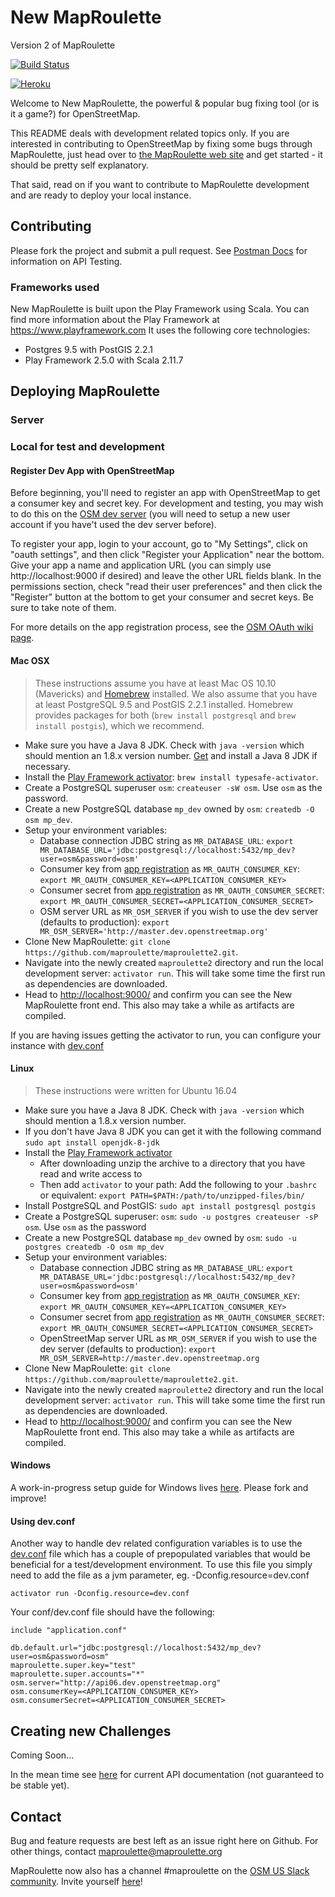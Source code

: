 # New MapRoulette
Version 2 of MapRoulette

[![Build Status](https://travis-ci.org/maproulette/maproulette2.svg?branch=master)](https://travis-ci.org/maproulette/maproulette2)

[![Heroku](http://heroku-badge.herokuapp.com/?app=maproulette2&style=flat&svg=1)](http://maproulette2.herokuapp.com/)

Welcome to New MapRoulette, the powerful & popular bug fixing tool (or is it a game?) for OpenStreetMap.

This README deals with development related topics only. If you are interested in contributing to OpenStreetMap by fixing some bugs through MapRoulette, just head over to [the MapRoulette web site](http://maproulette.org) and get started - it should be pretty self explanatory.

That said, read on if you want to contribute to MapRoulette development and are ready to deploy your local instance.

## Contributing

Please fork the project and submit a pull request. See [Postman Docs](postman/README.md) for information on API Testing.

### Frameworks used

New MapRoulette is built upon the Play Framework using Scala. You can find more information about the Play Framework at https://www.playframework.com
It uses the following core technologies:

* Postgres 9.5 with PostGIS 2.2.1
* Play Framework 2.5.0 with Scala 2.11.7

## Deploying MapRoulette

### Server

### Local for test and development

#### Register Dev App with OpenStreetMap

Before beginning, you'll need to register an app with OpenStreetMap to get a consumer key and secret key. For development and testing, you may wish to do this on the [OSM dev server](http://master.apis.dev.openstreetmap.org) (you will need to setup a new user account if you have't used the dev server before).

To register your app, login to your account, go to "My Settings", click on "oauth settings", and then click "Register your Application" near the bottom. Give your app a name and application URL (you can simply use http://localhost:9000 if desired) and leave the other URL fields blank. In the permissions section, check "read their user preferences" and then click the "Register" button at the bottom to get your consumer and secret keys. Be sure to take note of them.

For more details on the app registration process, see the [OSM OAuth wiki page](http://wiki.openstreetmap.org/wiki/OAuth).


#### Mac OSX

> These instructions assume you have at least Mac OS 10.10 (Mavericks) and [Homebrew](http://brew.sh/) installed. We also assume that you have at least PostgreSQL 9.5 and PostGIS 2.2.1 installed. Homebrew provides packages for both (`brew install postgresql` and `brew install postgis`), which we recommend.

* Make sure you have a Java 8 JDK. Check with `java -version` which should mention an 1.8.x version number. [Get](http://www.oracle.com/technetwork/java/javase/downloads/jdk8-downloads-2133151.html) and install a Java 8 JDK if necessary.
* Install the [Play Framework activator](https://www.playframework.com/documentation/2.5.x/Installing): `brew install typesafe-activator`.
* Create a PostgreSQL superuser `osm`: `createuser -sW osm`. Use `osm` as the password.
* Create a new PostgreSQL database `mp_dev` owned by `osm`: `createdb -O osm mp_dev`.
* Setup your environment variables:
    - Database connection JDBC string as `MR_DATABASE_URL`: `export MR_DATABASE_URL='jdbc:postgresql://localhost:5432/mp_dev?user=osm&password=osm'`
    - Consumer key from [app registration](#register-dev-app-with-openstreetmap) as `MR_OAUTH_CONSUMER_KEY`: `export MR_OAUTH_CONSUMER_KEY=<APPLICATION_CONSUMER_KEY>`
    - Consumer secret from [app registration](#register-dev-app-with-openstreetmap) as `MR_OAUTH_CONSUMER_SECRET`: `export MR_OAUTH_CONSUMER_SECRET=<APPLICATION_CONSUMER_SECRET>`
    - OSM server URL as `MR_OSM_SERVER` if you wish to use the dev server (defaults to production): `export MR_OSM_SERVER='http://master.dev.openstreetmap.org'`
* Clone New MapRoulette: `git clone https://github.com/maproulette/maproulette2.git`.
* Navigate into the newly created `maproulette2` directory and run the local development server: `activator run`. This will take some time the first run as dependencies are downloaded.
* Head to [http://localhost:9000/](http://localhost:9000/) and confirm you can see the New MapRoulette front end. This also may take a while as artifacts are compiled.

If you are having issues getting the activator to run, you can configure your instance with [dev.conf](#using-devconf)

#### Linux

> These instructions were written for Ubuntu 16.04

* Make sure you have a Java 8 JDK. Check with `java -version` which should mention a 1.8.x version number. 
* If you don't have Java 8 JDK you can get it with the following command `sudo apt install openjdk-8-jdk`
* Install the [Play Framework activator](https://www.playframework.com/documentation/2.5.x/Installing)
    * After downloading unzip the archive to a directory that you have read and write access to
    * Then add `activator` to your path: Add the following to your `.bashrc` or equivalent: `export PATH=$PATH:/path/to/unzipped-files/bin/`
* Install PostgreSQL and PostGIS: `sudo apt install postgresql postgis`
* Create a PostgreSQL superuser: `osm`: `sudo -u postgres createuser -sP osm`. Use `osm` as the password
* Create a new PostgreSQL database `mp_dev` owned by `osm`: `sudo -u postgres createdb -O osm mp_dev`
* Setup your environment variables:
    - Database connection JDBC string as `MR_DATABASE_URL`: `export MR_DATABASE_URL='jdbc:postgresql://localhost:5432/mp_dev?user=osm&password=osm'`
    - Consumer key from [app registration](#register-dev-app-with-openstreetmap) as `MR_OAUTH_CONSUMER_KEY`: `export MR_OAUTH_CONSUMER_KEY=<APPLICATION_CONSUMER_KEY>`
    - Consumer secret from [app registration](#register-dev-app-with-openstreetmap) as `MR_OAUTH_CONSUMER_SECRET`: `export MR_OAUTH_CONSUMER_SECRET=<APPLICATION_CONSUMER_SECRET>`
    - OpenStreetMap server URL as `MR_OSM_SERVER` if you wish to use the dev server (defaults to production): `export MR_OSM_SERVER=http://master.dev.openstreetmap.org`
* Clone New MapRoulette: `git clone https://github.com/maproulette/maproulette2.git`.
* Navigate into the newly created `maproulette2` directory and run the local development server: `activator run`. This will take some time the first run as dependencies are downloaded.
* Head to [http://localhost:9000/](http://localhost:9000/) and confirm you can see the New MapRoulette front end. This also may take a while as artifacts are compiled.

#### Windows

A work-in-progress setup guide for Windows lives [here](https://gist.github.com/3710d7f15534ec747423a3117cd7cc9c). Please fork and improve!

#### Using dev.conf

Another way to handle dev related configuration variables is to use the [dev.conf](conf/dev.conf) file which has a couple of prepopulated variables that would be beneficial for a test/development environment. To use this file you simply need to add the file as a jvm parameter, eg. -Dconfig.resource=dev.conf

```
activator run -Dconfig.resource=dev.conf
```

Your conf/dev.conf file should have the following:

```
include "application.conf"

db.default.url="jdbc:postgresql://localhost:5432/mp_dev?user=osm&password=osm"
maproulette.super.key="test"
maproulette.super.accounts="*"
osm.server="http://api06.dev.openstreetmap.org"
osm.consumerKey=<APPLICATION_CONSUMER_KEY>
osm.consumerSecret=<APPLICATION_CONSUMER_SECRET>
```

## Creating new Challenges

Coming Soon...

In the mean time see [here](docs/api.md) for current API documentation (not guaranteed to be stable yet).

## Contact

Bug and feature requests are best left as an issue right here on Github. For other things, contact maproulette@maproulette.org

MapRoulette now also has a channel #maproulette on the [OSM US Slack community](http://osmus.slack.com). Invite yourself [here](https://osmus-slack.herokuapp.com/)!
